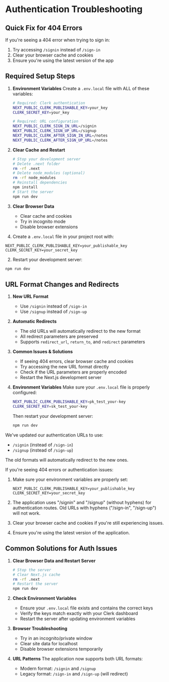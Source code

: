 # Authentication Troubleshooting

## Quick Fix for 404 Errors

If you're seeing a 404 error when trying to sign in:

1. Try accessing `/signin` instead of `/sign-in`
2. Clear your browser cache and cookies
3. Ensure you're using the latest version of the app

## Required Setup Steps

1. **Environment Variables**
   Create a `.env.local` file with ALL of these variables:
   ```bash
   # Required: Clerk authentication
   NEXT_PUBLIC_CLERK_PUBLISHABLE_KEY=your_key
   CLERK_SECRET_KEY=your_key
   
   # Required: URL configuration
   NEXT_PUBLIC_CLERK_SIGN_IN_URL=/signin
   NEXT_PUBLIC_CLERK_SIGN_UP_URL=/signup
   NEXT_PUBLIC_CLERK_AFTER_SIGN_IN_URL=/notes
   NEXT_PUBLIC_CLERK_AFTER_SIGN_UP_URL=/notes
   ```

2. **Clear Cache and Restart**
   ```bash
   # Stop your development server
   # Delete .next folder
   rm -rf .next
   # Delete node_modules (optional)
   rm -rf node_modules
   # Reinstall dependencies
   npm install
   # Start the server
   npm run dev
   ```

3. **Clear Browser Data**
   - Clear cache and cookies
   - Try in incognito mode
   - Disable browser extensions

1. Create a `.env.local` file in your project root with:
```
NEXT_PUBLIC_CLERK_PUBLISHABLE_KEY=your_publishable_key
CLERK_SECRET_KEY=your_secret_key
```

2. Restart your development server:
```bash
npm run dev
```

## URL Format Changes and Redirects

1. **New URL Format**
   - Use `/signin` instead of `/sign-in`
   - Use `/signup` instead of `/sign-up`

2. **Automatic Redirects**
   - The old URLs will automatically redirect to the new format
   - All redirect parameters are preserved
   - Supports `redirect_url`, `return_to`, and `redirect` parameters

3. **Common Issues & Solutions**
   - If seeing 404 errors, clear browser cache and cookies
   - Try accessing the new URL format directly
   - Check if the URL parameters are properly encoded
   - Restart the Next.js development server

4. **Environment Variables**
   Make sure your `.env.local` file is properly configured:
   ```bash
   NEXT_PUBLIC_CLERK_PUBLISHABLE_KEY=pk_test_your-key
   CLERK_SECRET_KEY=sk_test_your-key
   ```
   Then restart your development server:
   ```bash
   npm run dev
   ```

We've updated our authentication URLs to use:
- `/signin` (instead of `/sign-in`)
- `/signup` (instead of `/sign-up`)

The old formats will automatically redirect to the new ones.

If you're seeing 404 errors or authentication issues:

1. Make sure your environment variables are properly set:
   ```
   NEXT_PUBLIC_CLERK_PUBLISHABLE_KEY=your_publishable_key
   CLERK_SECRET_KEY=your_secret_key
   ```

2. The application uses "/signin" and "/signup" (without hyphens) for authentication routes.
   Old URLs with hyphens ("/sign-in", "/sign-up") will not work.

3. Clear your browser cache and cookies if you're still experiencing issues.

4. Ensure you're using the latest version of the application.

## Common Solutions for Auth Issues

1. **Clear Browser Data and Restart Server**
   ```bash
   # Stop the server
   # Clear Next.js cache
   rm -rf .next
   # Restart the server
   npm run dev
   ```

2. **Check Environment Variables**
   - Ensure your `.env.local` file exists and contains the correct keys
   - Verify the keys match exactly with your Clerk dashboard
   - Restart the server after updating environment variables

3. **Browser Troubleshooting**
   - Try in an incognito/private window
   - Clear site data for localhost
   - Disable browser extensions temporarily

4. **URL Patterns**
   The application now supports both URL formats:
   - Modern format: `/signin` and `/signup`
   - Legacy format: `/sign-in` and `/sign-up` (will redirect)